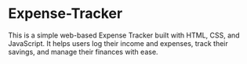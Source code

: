 # Expense-Tracker
This is a simple web-based Expense Tracker built with HTML, CSS, and JavaScript. It helps users log their income and expenses, track their savings, and manage their finances with ease.
